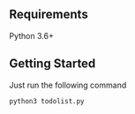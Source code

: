 ## Requirements
Python 3.6+

## Getting Started
Just run the following command
```
python3 todolist.py
```